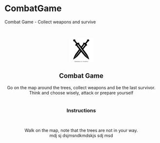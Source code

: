 # CombatGame
Combat Game - Collect weapons and survive


<br />
<p align="center">
  <a href="https://github.com/eladb21/CombatGame">
    <img src="Images/sword-logo.jpg" alt="Logo" width="80" height="80">
  </a>

  <h2 align="center"><Bold>Combat Game</Bold></h2>

  <p align="center">
    Go on the map around the trees, collect weapons and be the last survivor.
    <br />
    Think and choose wisely, attack or prepare yourself
    <br />
    <br />
  </p>
  <h3 align="center">Instructions</h3>
  <br />
  <p align="center">
    Walk on the map, note that the trees are not in your way.
    <br />
     mdj sj dsjmsndkmdskjs sdj msd
  </p>
</p>
